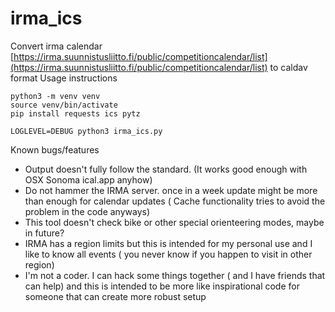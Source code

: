# irma_ics
Convert irma calendar [https://irma.suunnistusliitto.fi/public/competitioncalendar/list](https://irma.suunnistusliitto.fi/public/competitioncalendar/list)  to caldav format 
Usage instructions

    python3 -m venv venv
    source venv/bin/activate
    pip install requests ics pytz
  
    LOGLEVEL=DEBUG python3 irma_ics.py  

Known bugs/features
  - Output doesn't fully follow the standard. (It works good enough with OSX Sonoma ical.app anyhow)
  - Do not hammer the IRMA server. once in a week update might be more than enough for calendar updates ( Cache functionality tries to avoid the problem in the code anyways)
  - This tool doesn't check bike or other special orienteering modes, maybe in future?
  - IRMA has a region limits but this is intended for my personal use and I like to know all events ( you never know if you happen to visit in  other region)
  - I'm not a coder. I can hack some things together ( and I have friends that can help)  and this is intended to be more like inspirational code for someone that can create more robust setup  
